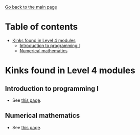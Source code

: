 [Go back to the main page](https://world-class.github.io/REPL/)

# Table of contents
<!-- vim-markdown-toc GFM -->

* [Kinks found in Level 4 modules](#kinks-found-in-level-4-modules)
    * [Introduction to programming I](#introduction-to-programming-i)
    * [Numerical mathematics](#numerical-mathematics)

<!-- vim-markdown-toc -->

# Kinks found in Level 4 modules
## Introduction to programming I
- See [this page](../kinks/level4/introduction_to_programming_i/README.md).

## Numerical mathematics
- See [this page](../kinks/level4/numerical_mathematics/README.md).
